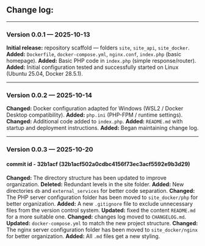 ## Change log: 
---
### Version 0.0.1 — 2025-10-13

**Initial release:** repository scaffold — folders `site`, `site_api`, `site_docker`.
**Added:** `Dockerfile`, `docker-compose.yml`, `nginx.conf`, `index.php` (basic homepage).
**Added:** Basic PHP code in `index.php` (simple response/router).
**Added:** Initial configuration tested and successfully started on Linux (Ubuntu 25.04, Docker 28.5.1). 

---
### Version 0.0.2 — 2025-10-14

**Changed:** Docker configuration adapted for Windows (WSL2 / Docker Desktop compatibility).
**Added:** `php.ini` (PHP-FPM / runtime settings).
**Changed:** Additional code added to `index.php`.
**Added:** `README.md` with startup and deployment instructions.
**Added:** Began maintaining change log.

---
### Version 0.0.3 — 2025-10-20

#### commit id - 32b1acf (32b1acf502a0cdbc4156f73ec3acf5592e9b3d29)
**Changed:** The directory structure has been updated to improve organization.
**Deleted:** Redundant levels in the site folder.
**Added:** New directories `db` and `external_services` for better code separation.
**Changed:** The PHP server configuration folder has been moved to `site_docker/php` for better organization.
**Added:** A new `.gitignore` file to exclude unnecessary files from the version control system.
**Updated:** fixed the content `README.md `for a more suitable one.
**Changed:** changes log moved to `CHANGELOG.md`.
**Updated:** `docker-compose.yml` to match the new project structure.
**Changed:** The nginx server configuration folder has been moved to `site_docker/nginx` for better organization.
**Added:** All `.md` files get a new styling.